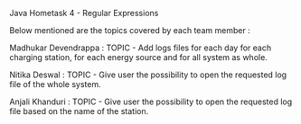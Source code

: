 Java Hometask 4 - Regular Expressions

Below mentioned are the topics covered by each team member :

Madhukar Devendrappa : TOPIC - Add logs files for each day for each charging station, for each energy source and for all system as whole.

Nitika Deswal : TOPIC - Give user the possibility to open the requested log file of the whole system.

Anjali Khanduri : TOPIC - Give user the possibility to open the requested log file based on the name of the station.
